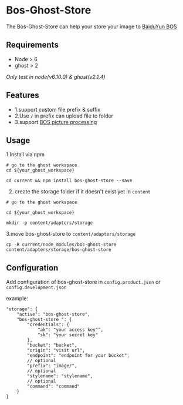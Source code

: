 # Bos-Ghost-Store

The Bos-Ghost-Store can help your store your image to [BaiduYun BOS](https://cloud.baidu.com/product/bos.html)

## Requirements

* Node > 6
* ghost > 2

*Only test in node(v6.10.0) & ghost(v2.1.4)*

## Features
* 1.support custom file prefix & suffix
* 2.Use `/` in prefix can upload file to folder
* 3.support [BOS picture processing](https://cloud.baidu.com/doc/BOS/DevRef.html#.E4.BD.BF.E7.94.A8.E6.96.B9.E5.BC.8F) 

## Usage

1.Install via npm

```
# go to the ghost workspace
cd ${your_ghost_workspace}

cd current && npm install bos-ghost-store --save

```

2. create the storage folder if it doesn't exist yet in `content`

```
# go to the ghost workspace

cd ${your_ghost_workspace}

mkdir -p content/adapters/storage

```

3.move bos-ghost-store to `content/adapters/storage`


```
cp -R current/node_modules/bos-ghost-store content/adapters/storage/bos-ghost-store

```


## Configuration

Add configuration of bos-ghost-store in `config.product.json` or `config.development.json`


example:

```
"storage": {
    "active": "bos-ghost-store",
    "bos-ghost-store ": {
        "credentials": {
            "ak": "your access key"",
            "sk": "your secret key" 
        },
        "bucket": "bucket",
        "origin": "visit url",
        "endpoint": "endpoint for your bucket",
        // optional
        "prefix": "image/",
        // optional
        "stylename": "stylename",
        // optional
        "command": "command"
    }
}
```
